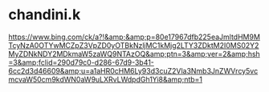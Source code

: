 # chandini.k
https://www.bing.com/ck/a?!&amp;&amp;p=80e17967dfb225eaJmltdHM9MTcyNzA0OTYwMCZpZ3VpZD0yOTBkNzljMC1kMjg2LTY3ZDktM2I0MS02Y2MyZDNkNDY2MDkmaW5zaWQ9NTAzOQ&amp;ptn=3&amp;ver=2&amp;hsh=3&amp;fclid=290d79c0-d286-67d9-3b41-6cc2d3d46609&amp;u=a1aHR0cHM6Ly93d3cuZ2Vla3Nmb3JnZWVrcy5vcmcvaW50cm9kdWN0aW9uLXRvLWdpdGh1Yi8&amp;ntb=1
